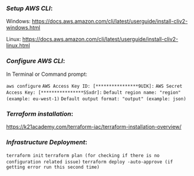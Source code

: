 ### _**Setup AWS CLI**_:

Windows:
https://docs.aws.amazon.com/cli/latest/userguide/install-cliv2-windows.html

Linux:
https://docs.aws.amazon.com/cli/latest/userguide/install-cliv2-linux.html


### _**Configure AWS CLI**_:

In Terminal or Command prompt:


 `aws configure`
 `AWS Access Key ID: [****************9UIK]:`
 `AWS Secret Access Key: [****************SSxdr]:`
 `Default region name: "region" (example: eu-west-1)`
 `Default output format: "output" (example: json)`


### _**Terraform installation**_:

https://k21academy.com/terraform-iac/terraform-installation-overview/


### _**Infrastructure Deployment**_:

`terraform init`
`terraform plan (for checking if there is no configuration related issue)`
`terraform deploy -auto-approve (if getting error run this second time)`


